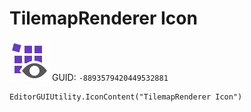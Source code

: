 # TilemapRenderer Icon
![](/img/TilemapRenderer%20Icon.png)
GUID: `-8893579420449532881`
```
EditorGUIUtility.IconContent("TilemapRenderer Icon")
```
